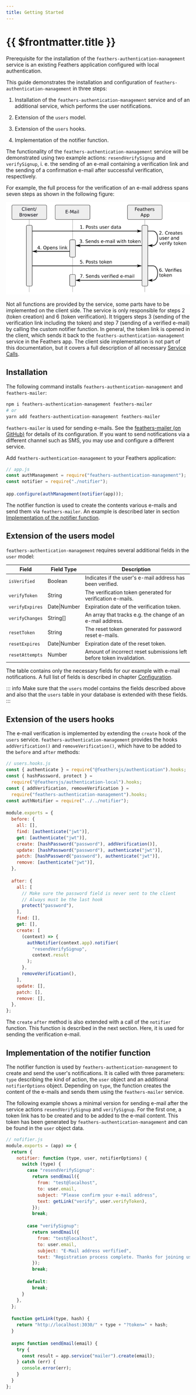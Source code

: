 ```yaml
---
title: Getting Started
---
```


# {{ $frontmatter.title }}

Prerequisite for the installation of the `feathers-authentication-management` service is an existing Feathers application configured with local authentication.

This guide demonstrates the installation and configuration of `feathers-authentication-management` in three steps:

1. Installation of the `feathers-authentication-management` service and of an additional service, which performs the user notifications.

2. Extension of the `users` model.

3. Extension of the `users` hooks.

4. Implementation of the notifier function.

The functionality of the `feathers-authentication-management` service will be demonstrated using two example actions: `resendVerifySignup` and `verifySignup`, i. e. the sending of an e-mail containing a verification link and the sending of a confirmation e-mail after successful verification, respectively.

For example, the full process for the verification of an e-mail address spans seven steps as shown in the following figure:

![resendVerifySignup.png](./images/resendVerifySignup.png)

Not all functions are provided by the service, some parts have to be implemented on the client side. The service is only responsible for steps 2 (token creation) and 6 (token verification). It triggers steps 3 (sending of the verification link including the token) and step 7 (sending of a verified e-mail) by calling the custom notifier function. In general, the token link is opened in the client, which sends it back to the `feathers-authentication-management` service in the Feathers app. The client side implementation is not part of this documentation, but it covers a full description of all necessary [Service Calls](./service-calls).

## Installation

The following command installs `feathers-authentication-management` and `feathers-mailer`:

```bash
npm i feathers-authentication-management feathers-mailer
# or
yarn add feathers-authentication-management feathers-mailer
```

`feathers-mailer` is used for sending e-mails. See the [feathers-mailer (on GitHub)](https://github.com/feathersjs-ecosystem/feathers-mailer) for details of its configuration. If you want to send notifications via a different channel such as SMS, you may use and configure a different service.

Add `feathers-authentication-management` to your Feathers application:

```js
// app.js
const authManagement = require("feathers-authentication-management");
const notifier = require("./notifier");

app.configure(authManagement(notifier(app)));
```

The notifier function is used to create the contents various e-mails and send them via `feathers-mailer`. An example is described later in section [Implementation of the notifier function](#implementation-of-the-notifier-function).

## Extension of the users model

`feathers-authentication-management` requires several additional fields in the `user` model:

| Field           | Field Type   | Description                                                           |
| --------------- | ------------ | --------------------------------------------------------------------- |
| `isVerified`    | Boolean      | Indicates if the user's e-mail address has been verified.             |
| `verifyToken`   | String       | The verification token generated for verification e-mails.            |
| `verifyExpires` | Date\|Number | Expiration date of the verification token.                            |
| `verifyChanges` | String[]     | An array that tracks e.g. the change of an e-mail address.            |
| `resetToken`    | String       | The reset token generated for password reset e-mails.                 |
| `resetExpires`  | Date\|Number | Expiration date of the reset token.                                   |
| `resetAttempts` | Number       | Amount of incorrect reset submissions left before token invalidation. |

The table contains only the necessary fields for our example with e-mail notifications. A full list of fields is described in chapter [Configuration](./configuration#user-model-fields).

::: info
Make sure that the `users` model contains the fields described above and also that the `users` table in your database is extended with these fields.
:::

## Extension of the users hooks

The e-mail verification is implemented by extending the `create` hook of the `users` service. `feathers-authentication-management` provides the hooks `addVerification()` and `removeVerification()`, which have to be added to the `before` and `after` methods:

```js
// users.hooks.js
const { authenticate } = require("@feathersjs/authentication").hooks;
const { hashPassword, protect } =
  require("@feathersjs/authentication-local").hooks;
const { addVerification, removeVerification } =
  require("feathers-authentication-management").hooks;
const authNotifier = require("../../notifier");

module.exports = {
  before: {
    all: [],
    find: [authenticate("jwt")],
    get: [authenticate("jwt")],
    create: [hashPassword("password"), addVerification()],
    update: [hashPassword("password"), authenticate("jwt")],
    patch: [hashPassword("password"), authenticate("jwt")],
    remove: [authenticate("jwt")],
  },

  after: {
    all: [
      // Make sure the password field is never sent to the client
      // Always must be the last hook
      protect("password"),
    ],
    find: [],
    get: [],
    create: [
      (context) => {
        authNotifier(context.app).notifier(
          "resendVerifySignup",
          context.result
        );
      },
      removeVerification(),
    ],
    update: [],
    patch: [],
    remove: [],
  },
};
```

The `create` `after` method is also extended with a call of the `notifier` function. This function is described in the next section. Here, it is used for sending the verification e-mail.

## Implementation of the notifier function

The notifier function is used by `feathers-authentication-management` to create and send the user's notifications. It is called with three parameters: `type` describing the kind of action, the `user` object and an additional `notifierOptions` object. Depending on `type`, the function creates the content of the e-mails and sends them using the `feathers-mailer` service.

The following example shows a minimal version for sending e-mail after the service actions `resendVerifySignup` and `verifySignup`. For the first one, a token link has to be created and to be added to the e-mail content. This token has been generated by `feathers-authentication-management` and can be found in the `user` object data.

```js
// nofifier.js
module.exports = (app) => {
  return {
    notifier: function (type, user, notifierOptions) {
      switch (type) {
        case "resendVerifySignup":
          return sendEmail({
            from: "test@localhost",
            to: user.email,
            subject: "Please confirm your e-mail address",
            text: getLink("verify", user.verifyToken),
          });
          break;

        case "verifySignup":
          return sendEmail({
            from: "test@localhost",
            to: user.email,
            subject: "E-Mail address verfified",
            text: "Registration process complete. Thanks for joining us!",
          });
          break;

        default:
          break;
      }
    },
  };

  function getLink(type, hash) {
    return "http://localhost:3030/" + type + "?token=" + hash;
  }

  async function sendEmail(email) {
    try {
      const result = app.service("mailer").create(email);
    } catch (err) {
      console.error(err);
    }
  }
};
```

